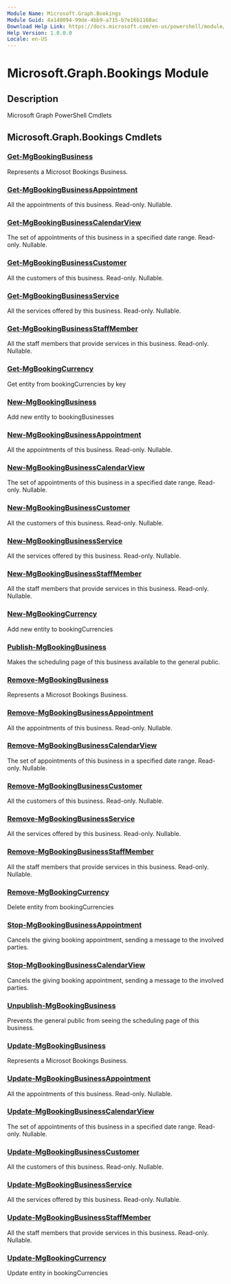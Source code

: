 ```yaml
---
Module Name: Microsoft.Graph.Bookings
Module Guid: 4a148094-99de-4bb9-a715-b7e16b1168ac
Download Help Link: https://docs.microsoft.com/en-us/powershell/module/microsoft.graph.bookings
Help Version: 1.0.0.0
Locale: en-US
---
```


# Microsoft.Graph.Bookings Module
## Description
Microsoft Graph PowerShell Cmdlets

## Microsoft.Graph.Bookings Cmdlets
### [Get-MgBookingBusiness](Get-MgBookingBusiness.md)
Represents a Microsot Bookings Business.

### [Get-MgBookingBusinessAppointment](Get-MgBookingBusinessAppointment.md)
All the appointments of this business.
Read-only.
Nullable.

### [Get-MgBookingBusinessCalendarView](Get-MgBookingBusinessCalendarView.md)
The set of appointments of this business in a specified date range.
Read-only.
Nullable.

### [Get-MgBookingBusinessCustomer](Get-MgBookingBusinessCustomer.md)
All the customers of this business.
Read-only.
Nullable.

### [Get-MgBookingBusinessService](Get-MgBookingBusinessService.md)
All the services offered by this business.
Read-only.
Nullable.

### [Get-MgBookingBusinessStaffMember](Get-MgBookingBusinessStaffMember.md)
All the staff members that provide services in this business.
Read-only.
Nullable.

### [Get-MgBookingCurrency](Get-MgBookingCurrency.md)
Get entity from bookingCurrencies by key

### [New-MgBookingBusiness](New-MgBookingBusiness.md)
Add new entity to bookingBusinesses

### [New-MgBookingBusinessAppointment](New-MgBookingBusinessAppointment.md)
All the appointments of this business.
Read-only.
Nullable.

### [New-MgBookingBusinessCalendarView](New-MgBookingBusinessCalendarView.md)
The set of appointments of this business in a specified date range.
Read-only.
Nullable.

### [New-MgBookingBusinessCustomer](New-MgBookingBusinessCustomer.md)
All the customers of this business.
Read-only.
Nullable.

### [New-MgBookingBusinessService](New-MgBookingBusinessService.md)
All the services offered by this business.
Read-only.
Nullable.

### [New-MgBookingBusinessStaffMember](New-MgBookingBusinessStaffMember.md)
All the staff members that provide services in this business.
Read-only.
Nullable.

### [New-MgBookingCurrency](New-MgBookingCurrency.md)
Add new entity to bookingCurrencies

### [Publish-MgBookingBusiness](Publish-MgBookingBusiness.md)
Makes the scheduling page of this business available to the general public.

### [Remove-MgBookingBusiness](Remove-MgBookingBusiness.md)
Represents a Microsot Bookings Business.

### [Remove-MgBookingBusinessAppointment](Remove-MgBookingBusinessAppointment.md)
All the appointments of this business.
Read-only.
Nullable.

### [Remove-MgBookingBusinessCalendarView](Remove-MgBookingBusinessCalendarView.md)
The set of appointments of this business in a specified date range.
Read-only.
Nullable.

### [Remove-MgBookingBusinessCustomer](Remove-MgBookingBusinessCustomer.md)
All the customers of this business.
Read-only.
Nullable.

### [Remove-MgBookingBusinessService](Remove-MgBookingBusinessService.md)
All the services offered by this business.
Read-only.
Nullable.

### [Remove-MgBookingBusinessStaffMember](Remove-MgBookingBusinessStaffMember.md)
All the staff members that provide services in this business.
Read-only.
Nullable.

### [Remove-MgBookingCurrency](Remove-MgBookingCurrency.md)
Delete entity from bookingCurrencies

### [Stop-MgBookingBusinessAppointment](Stop-MgBookingBusinessAppointment.md)
Cancels the giving booking appointment, sending a message to the involved parties.

### [Stop-MgBookingBusinessCalendarView](Stop-MgBookingBusinessCalendarView.md)
Cancels the giving booking appointment, sending a message to the involved parties.

### [Unpublish-MgBookingBusiness](Unpublish-MgBookingBusiness.md)
Prevents the general public from seeing the scheduling page of this business.

### [Update-MgBookingBusiness](Update-MgBookingBusiness.md)
Represents a Microsot Bookings Business.

### [Update-MgBookingBusinessAppointment](Update-MgBookingBusinessAppointment.md)
All the appointments of this business.
Read-only.
Nullable.

### [Update-MgBookingBusinessCalendarView](Update-MgBookingBusinessCalendarView.md)
The set of appointments of this business in a specified date range.
Read-only.
Nullable.

### [Update-MgBookingBusinessCustomer](Update-MgBookingBusinessCustomer.md)
All the customers of this business.
Read-only.
Nullable.

### [Update-MgBookingBusinessService](Update-MgBookingBusinessService.md)
All the services offered by this business.
Read-only.
Nullable.

### [Update-MgBookingBusinessStaffMember](Update-MgBookingBusinessStaffMember.md)
All the staff members that provide services in this business.
Read-only.
Nullable.

### [Update-MgBookingCurrency](Update-MgBookingCurrency.md)
Update entity in bookingCurrencies

